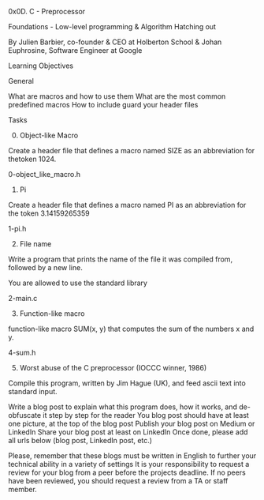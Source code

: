 0x0D. C - Preprocessor

Foundations - Low-level programming & Algorithm  Hatching out

By Julien Barbier, co-founder & CEO at Holberton School & Johan Euphrosine, Software Engineer at Google

Learning Objectives

General

What are macros and how to use them
What are the most common predefined macros
How to include guard your header files

Tasks

0. Object-like Macro

Create a header file that defines a macro named SIZE as an abbreviation for thetoken 1024.

0-object_like_macro.h


1. Pi

Create a header file that defines a macro named PI as an abbreviation for the token 3.14159265359

1-pi.h



2. File name

Write a program that prints the name of the file it was compiled from, followed by a new line.

You are allowed to use the standard library

2-main.c



3. Function-like macro


function-like macro SUM(x, y) that computes the sum of the numbers x and y.


4-sum.h




5. Worst abuse of the C preprocessor (IOCCC winner, 1986)


Compile this program, written by Jim Hague (UK), and feed ascii text into standard input.

Write a blog post to explain what this program does, how it works, and de-obfuscate it step by step for the reader
You blog post should have at least one picture, at the top of the blog post
Publish your blog post on Medium or LinkedIn
Share your blog post at least on LinkedIn
Once done, please add all urls below (blog post, LinkedIn post, etc.)

Please, remember that these blogs must be written in English to further your technical ability in a variety of settings It is your responsibility to request a review for your blog from a peer before the projects deadline. If no peers have been reviewed, you should request a review from a TA or staff member.





























